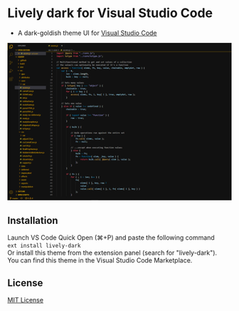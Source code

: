 # Lively dark for Visual Studio Code

- A dark-goldish theme UI for [Visual Studio Code](https://code.visualstudio.com/)

![Screenshot](icon.png)

## Installation

Launch VS Code Quick Open (⌘+P) and paste the following command  
`ext install lively-dark` \
Or install this theme from the extension panel (search for "lively-dark"). \
You can find this theme in the Visual Studio Code Marketplace.

## License

[MIT License](https://github.com/ferran1/vscode-lively-dark/blob/master/LICENSE)
